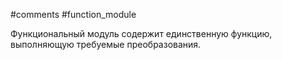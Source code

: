 #comments #function_module

Функциональный модуль содержит единственную функцию, выполняющую требуемые преобразования.